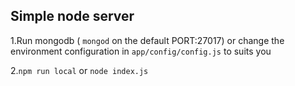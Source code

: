 ## Simple node server

1.Run mongodb ( ```mongod``` on the default PORT:27017) or change the environment configuration in ```app/config/config.js``` to suits you

2.```npm run local``` or ```node index.js```
